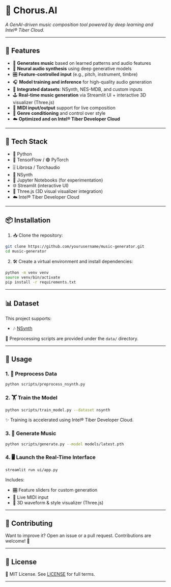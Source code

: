 
# 🎵 **Chorus.AI**

*A GenAI-driven music composition tool powered by deep learning and Intel® Tiber Cloud.*

---

## 🚀 Features

* 🎼 **Generates music** based on learned patterns and audio features
* 🧠 **Neural audio synthesis** using deep generative models
* 🎛️ **Feature-controlled input** (e.g., pitch, instrument, timbre)
* 🎧 **Model training and inference** for high-quality audio generation
* 💾 **Integrated datasets**: NSynth, NES-MDB, and custom inputs
* 🕹️ **Real-time music generation** via Streamlit UI + interactive 3D visualizer (Three.js)
* 🎹 **MIDI input/output** support for live composition
* 🧬 **Genre conditioning** and control over style
* ☁️ **Optimized and  on Intel® Tiber Developer Cloud**

---

## 🧰 Tech Stack

* 🐍 Python
* 🔶 TensorFlow / 🟣 PyTorch
* 🎚️ Librosa / Torchaudio
* 🎵 NSynth 
* 📓 Jupyter Notebooks (for experimentation)
* 🌐 Streamlit (interactive UI)
* 🧊 Three.js (3D visual visualizer integration)
* ☁️ Intel® Tiber Developer Cloud

---

## 📦 Installation

1. 📥 Clone the repository:

```bash
git clone https://github.com/yourusername/music-generator.git
cd music-generator
```

2. 🛠️ Create a virtual environment and install dependencies:

```bash
python -m venv venv
source venv/bin/activate
pip install -r requirements.txt
```

---

## 📊 Dataset

This project supports:

* 🎶 [NSynth](https://magenta.tensorflow.org/datasets/nsynth)


📁 Preprocessing scripts are provided under the `data/` directory.

---

## 🏁 Usage

### 1. 🧹 Preprocess Data

```bash
python scripts/preprocess_nsynth.py
```

### 2. 🏋️ Train the Model

```bash
python scripts/train_model.py --dataset nsynth
```

✨ Training is accelerated using Intel® Tiber Developer Cloud.

### 3. 🎼 Generate Music

```bash
python scripts/generate.py --model models/latest.pth
```

### 4. 🖥️ Launch the Real-Time Interface

```bash
streamlit run ui/app.py
```

Includes:

* 🎛️ Feature sliders for custom generation
* 🎹 Live MIDI input
* 🧊 3D waveform & style visualizer (Three.js)

---


## 🤝 Contributing

Want to improve it? Open an issue or a pull request. Contributions are welcome! 🎉

---

## 📜 License

📝 MIT License. See [LICENSE](./LICENSE) for full terms.

---


